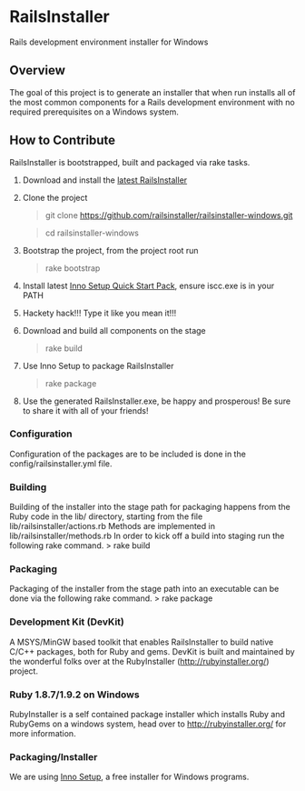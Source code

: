 # RailsInstaller

Rails development environment installer for Windows

## Overview

The goal of this project is to generate an installer that when run installs all
of the most common components for a Rails development environment with no
required prerequisites on a Windows system.

## How to Contribute

RailsInstaller is bootstrapped, built and packaged via rake tasks.

1. Download and install the [latest RailsInstaller](http://railsinstaller.org/)
1. Clone the project

    > git clone https://github.com/railsinstaller/railsinstaller-windows.git

    > cd railsinstaller-windows

1. Bootstrap the project, from the project root run

    > rake bootstrap

1. Install latest
   [Inno Setup Quick Start Pack](http://www.jrsoftware.org/isdl.php#qsp),
   ensure iscc.exe is in your PATH
1. Hackety hack!!! Type it like you mean it!!!
1. Download and build all components on the stage

    > rake build

1. Use Inno Setup to package RailsInstaller

    > rake package

1. Use the generated RailsInstaller.exe, be happy and prosperous!
   Be sure to share it with all of your friends!

### Configuration

Configuration of the packages are to be included is done in the
config/railsinstaller.yml file.

### Building

Building of the installer into the stage path for packaging happens from
the Ruby code in the lib/ directory, starting from the file
    lib/railsinstaller/actions.rb
Methods are implemented in
    lib/railsinstaller/methods.rb
In order to kick off a build into staging run the following rake command.
    > rake build

### Packaging

Packaging of the installer from the stage path into an executable can be done
via the following rake command.
    > rake package

### Development Kit (DevKit)

A MSYS/MinGW based toolkit that enables RailsInstaller to build native C/C++
packages, both for Ruby and gems. DevKit is built and maintained by the
wonderful folks over at the RubyInstaller (http://rubyinstaller.org/) project.


### Ruby 1.8.7/1.9.2 on Windows

RubyInstaller is a self contained package installer which installs Ruby and
RubyGems on a windows system, head over to http://rubyinstaller.org/ for more
information.

### Packaging/Installer

We are using [Inno Setup](http://www.jrsoftware.org/isinfo.php "Inno Setup"),
a free installer for Windows programs.

